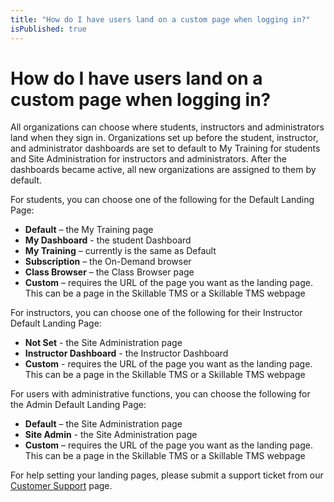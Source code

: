 ```yaml
---
title: "How do I have users land on a custom page when logging in?"
isPublished: true
---
```


# How do I have users land on a custom page when logging in?

All organizations can choose where students, instructors and administrators land when they sign in. Organizations set up before the student, instructor, and administrator dashboards are set to default to My Training for students and Site Administration for instructors and administrators. After the dashboards became active, all new organizations are assigned to them by default.

For students, you can choose one of the following for the Default Landing Page:
- **Default** – the My Training page
- **My Dashboard** - the student Dashboard
- **My Training** – currently is the same as Default
- **Subscription** – the On-Demand browser
- **Class Browser** – the Class Browser page
- **Custom** – requires the URL of the page you want as the landing page. This can be a page in the Skillable TMS or a Skillable TMS webpage

For instructors, you can choose one of the following for their Instructor Default Landing Page:
- **Not Set** - the Site Administration page
- **Instructor Dashboard** - the Instructor Dashboard
- **Custom** - requires the URL of the page you want as the landing page. This can be a page in the Skillable TMS or a Skillable TMS webpage

For users with administrative functions, you can choose the following for the Admin Default Landing Page:
- **Default** – the Site Administration page
- **Site Admin** - the Site Administration page
- **Custom** – requires the URL of the page you want as the landing page. This can be a page in the Skillable TMS or a Skillable TMS webpage

For help setting your landing pages, please submit a support ticket from our [Customer Support](https://www.learnondemandsystems.com/customer-support/) page.
